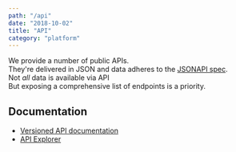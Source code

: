 ```yaml
---
path: "/api"
date: "2018-10-02"
title: "API"
category: "platform"
---
```


We provide a number of public APIs.  
They're delivered in JSON and data adheres to the [JSONAPI spec](http://jsonapi.org/).  
Not *all* data is available via API  
But exposing a comprehensive list of endpoints is a priority.  

## Documentation
* [Versioned API documentation](https://developer.planning.center/docs)
* [API Explorer](https://api.planningcenteronline.com/explorer)